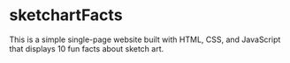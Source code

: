 # sketchartFacts
This is a simple single-page website built with HTML, CSS, and JavaScript that displays 10 fun facts about sketch art.
